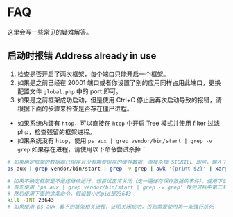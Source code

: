 # FAQ

这里会写一些常见的疑难解答。

## 启动时报错 Address already in use

1. 检查是否开启了两次框架，每个端口只能开启一个框架。
2. 如果是之前已经在 20001 端口或者你设置了别的应用同样占用此端口，更换配置文件 `global.php` 中的 port 即可。
3. 如果是之前框架成功启动，但是使用 Ctrl+C 停止后再次启动导致的报错，请根据下面的步骤来检查是否存在僵尸进程。

- 如果系统内装有 `htop`，可以直接在 `htop` 中开启 Tree 模式并使用 filter 过滤 php，检查残留的框架进程。
- 如果系统没有 `htop`，使用 `ps aux | grep vendor/bin/start | grep -v grep` 如果存在进程，请使用以下命令尝试杀掉：
  
```bash
# 如果确定框架的数据都已保存且没有需要保存的缓存数据，直接杀掉 SIGKILL 即可，输入下面这条
ps aux | grep vendor/bin/start | grep -v grep | awk '{print $2}' | xargs kill -9

# 如果不确定框架是不是还继续运行，想尝试正常关闭（走一遍储存保存数据的事件），使用下面这条
# 首先使用 'ps aux | grep vendor/bin/start | grep -v grep' 找到进程中第二列最小的pid
# 然后使用下面的这条命令，假设最小的pid是23643
kill -INT 23643
# 如果使用 ps aux 看不到框架相关进程，证明关闭成功，否则需要使用第一条强行杀死
```